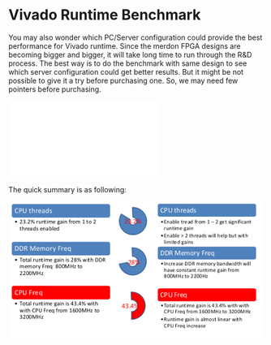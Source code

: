 # Vivado Runtime Benchmark 

You may also wonder which PC/Server configuration could provide the best performance for Vivado runtime. Since the merdon FPGA designs are becoming bigger and bigger, it will take long time to run through the R&D process. The best way is to do the benchmark with same design to see which server configuration could get better results. But it might be not possible to give it a try before purchasing one. So, we may need few pointers before purchasing. 

![Completed PDF version](./doc/vrb.pdf)

The quick summary is as following:


![system](./doc/summary.png)